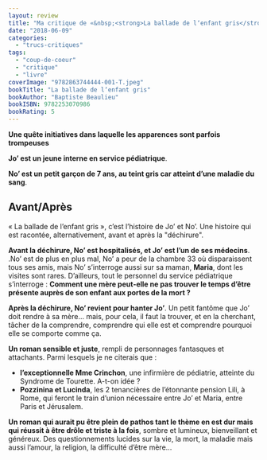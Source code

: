 ```yaml
---
layout: review
title: "Ma critique de «&nbsp;<strong>La ballade de lʼenfant gris</strong>&nbsp;» de <em>Baptiste Beaulieu</em>"
date: "2018-06-09"
categories: 
  - "trucs-critiques"
tags: 
  - "coup-de-coeur"
  - "critique"
  - "livre"
coverImage: "9782863744444-001-T.jpeg"
bookTitle: "La ballade de lʼenfant gris"
bookAuthor: "Baptiste Beaulieu"
bookISBN: 9782253070986  
bookRating: 5
---
```


**Une quête initiatives dans laquelle les apparences sont parfois trompeuses**

**Joʼ est un jeune interne en service pédiatrique**.

**Noʼ est un petit garçon de 7 ans, au teint gris car atteint dʼune maladie du sang**.

## Avant/Après

« La ballade de lʼenfant gris », cʼest lʼhistoire de Joʼ et Noʼ. Une histoire qui est racontée, alternativement, avant et après la "déchirure".

**Avant la déchirure, Noʼ est hospitalisés, et Joʼ est lʼun de ses médecins**. .Noʼ est de plus en plus mal, Noʼ a peur de la chambre 33 où disparaissent tous ses amis, mais Noʼ sʼinterroge aussi sur sa maman, **Maria**, dont les visites sont rares. Dʼailleurs, tout le personnel du service pédiatrique sʼinterroge : **Comment une mère peut-elle ne pas trouver le temps dʼêtre présente auprès de son enfant aux portes de la mort ?**

**Après la déchirure, Noʼ revient pour hanter Joʼ**. Un petit fantôme que Joʼ doit rendre à sa mère... mais, pour cela, il faut la trouver, et en la cherchant, tâcher de la comprendre, comprendre qui elle est et comprendre pourquoi elle se comporte comme ça.

**Un roman sensible et juste**, rempli de personnages fantasques et attachants. Parmi lesquels je ne citerais que :

- **lʼexceptionnelle Mme Crinchon**, une infirmière de pédiatrie, atteinte du Syndrome de Tourette. A-t-on idée ?
- **Pozzinina et Lucinda**, les 2 tenancières de lʼétonnante pension Lili, à Rome, qui feront le train dʼunion nécessaire entre Joʼ et Maria, entre Paris et Jérusalem.

**Un roman qui aurait pu être plein de pathos tant le thème en est dur mais qui réussit à être drôle et triste à la fois**, sombre et lumineux, bienveillant et généreux. Des questionnements lucides sur la vie, la mort, la maladie mais aussi lʼamour, la religion, la difficulté dʼêtre mère...
